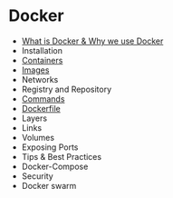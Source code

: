 # Docker

- [What is Docker & Why we use Docker](What_is_Docker_&_Why_we_use_Docker.md)
- Installation
- [Containers](containers.md)
- [Images](Images.md)
- Networks
- Registry and Repository
- [Commands](Commands.md)
- [Dockerfile](Dockerfile.md)
- Layers
- Links
- Volumes
- Exposing Ports
- Tips & Best Practices
- Docker-Compose
- Security
- Docker swarm
